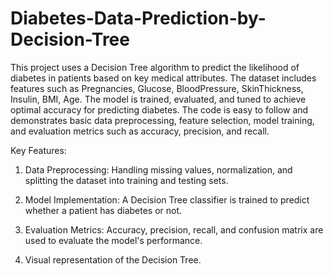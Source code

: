 # Diabetes-Data-Prediction-by-Decision-Tree

This project uses a Decision Tree algorithm to predict the likelihood of diabetes in patients based on key medical attributes. 
The dataset includes features such as Pregnancies, Glucose, BloodPressure, SkinThickness, Insulin, BMI, Age. 
The model is trained, evaluated, and tuned to achieve optimal accuracy for predicting diabetes. 
The code is easy to follow and demonstrates basic data preprocessing, feature selection, model training, and evaluation metrics such as accuracy, precision, and recall.

Key Features:

1. Data Preprocessing: Handling missing values, normalization, and splitting the dataset into training and testing sets.

2. Model Implementation: A Decision Tree classifier is trained to predict whether a patient has diabetes or not.

3. Evaluation Metrics: Accuracy, precision, recall, and confusion matrix are used to evaluate the model's performance.

4. Visual representation of the Decision Tree.
